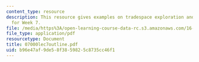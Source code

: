 ```yaml
---
content_type: resource
description: This resource gives examples on tradespace exploration and gives outline
  for Week 7.
file: /media/https%3A/open-learning-course-data-rc.s3.amazonaws.com/16-892j-space-system-architecture-and-design-fall-2004/b96e47af9de58f3859825c8735cc46f1_07000lec7outline.pdf
file_type: application/pdf
resourcetype: Document
title: 07000lec7outline.pdf
uid: b96e47af-9de5-8f38-5982-5c8735cc46f1
---
```

